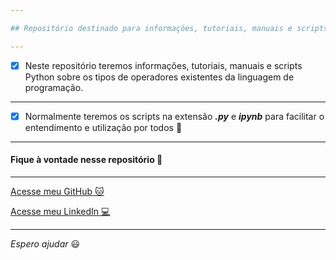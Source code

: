 ```yaml
---

## Repositório destinado para informações, tutoriais, manuais e scripts Python sobre os tipos de operadores existentes da linguagem de programação.

---
```


- [x] Neste repositório teremos informações, tutoriais, manuais e scripts Python sobre os tipos de operadores existentes da linguagem de programação.

---

- [x] Normalmente teremos os scripts na extensão _**.py**_ e _**ipynb**_ para facilitar o entendimento e utilização por todos :vulcan_salute:

---

#### Fique à vontade nesse repositório :vulcan_salute:

---

[Acesse meu GitHub :cat:](https://github.com/Phelipe-Sempreboni)

[Acesse meu LinkedIn :computer:](https://www.linkedin.com/in/luiz-phelipe-utiama-sempreboni-319902169/)

---

_Espero ajudar_ :smiley:
